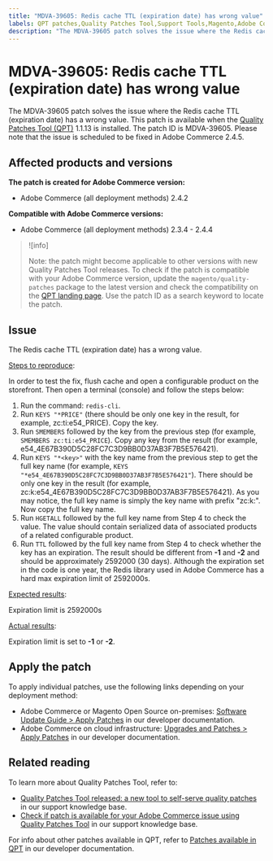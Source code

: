 ```yaml
---
title: "MDVA-39605: Redis cache TTL (expiration date) has wrong value"
labels: QPT patches,Quality Patches Tool,Support Tools,Magento,Adobe Commerce,cloud infrastructure,on-premises,QPT 1.1.13,redis cache,TTL,expiration date,2.3.4,2.3.5,2.3.4-p2,2.3.5-p1,2.3.5-p2,2.3.6,2.3.6-p1,2.3.7,2.3.7-p1,2.3.7-p2,2.3.7-p3,2.4.0,2.4.0-p1,2.4.1,2.4.1-p1,2.4.2,2.4.2-p1,2.4.2-p2,2.4.3,2.4.3-p1,2.4.4
description: "The MDVA-39605 patch solves the issue where the Redis cache TTL (expiration date) has a wrong value. This patch is available when the [Quality Patches Tool (QPT)](https://support.magento.com/hc/en-us/articles/360047139492) 1.1.13 is installed. The patch ID is MDVA-39605. Please note that the issue is scheduled to be fixed in Adobe Commerce 2.4.5."
---
```


# MDVA-39605: Redis cache TTL (expiration date) has wrong value

The MDVA-39605 patch solves the issue where the Redis cache TTL (expiration date) has a wrong value. This patch is available when the [Quality Patches Tool (QPT)](https://support.magento.com/hc/en-us/articles/360047139492) 1.1.13 is installed. The patch ID is MDVA-39605. Please note that the issue is scheduled to be fixed in Adobe Commerce 2.4.5.

## Affected products and versions

**The patch is created for Adobe Commerce version:**

* Adobe Commerce (all deployment methods) 2.4.2

**Compatible with Adobe Commerce versions:**

* Adobe Commerce (all deployment methods) 2.3.4 - 2.4.4

>![info]
>
>Note: the patch might become applicable to other versions with new Quality Patches Tool releases. To check if the patch is compatible with your Adobe Commerce version, update the `magento/quality-patches` package to the latest version and check the compatibility on the [QPT landing page](https://devdocs.magento.com/quality-patches/tool.html#patch-grid). Use the patch ID as a search keyword to locate the patch.

## Issue

The Redis cache TTL (expiration date) has a wrong value.

<u>Steps to reproduce</u>:

In order to test the fix, flush cache and open a configurable product on the storefront. Then open a terminal (console) and follow the steps below:

1. Run the command: `redis-cli`.
1. Run `KEYS "*PRICE"` (there should be only one key in the result, for example, zc:ti:e54_PRICE). Copy the key.
1. Run `SMEMBERS` followed by the key from the previous step (for example, `SMEMBERS zc:ti:e54_PRICE`). Copy any key from the result (for example, e54_4E67B390D5C28FC7C3D9BB0D37AB3F7B5E576421).
1. Run `KEYS "*<key>"` with the key name from the previous step to get the full key name (for example, `KEYS "*e54_4E67B390D5C28FC7C3D9BB0D37AB3F7B5E576421"`). There should be only one key in the result (for example, zc:k:e54_4E67B390D5C28FC7C3D9BB0D37AB3F7B5E576421). As you may notice, the full key name is simply the key name with prefix "zc:k:". Now copy the full key name.
1. Run `HGETALL` followed by the full key name from Step 4 to check the value. The value should contain serialized data of associated products of a related configurable product.
1. Run `TTL` followed by the full key name from Step 4 to check whether the key has an expiration. The result should be different from **-1** and **-2** and should be approximately 2592000 (30 days). Although the expiration set in the code is one year, the Redis library used in Adobe Commerce has a hard max expiration limit of 2592000s.

<u>Expected results</u>:

Expiration limit is 2592000s

<u>Actual results</u>:

Expiration limit is set to **-1** or **-2**.

## Apply the patch

To apply individual patches, use the following links depending on your deployment method:

* Adobe Commerce or Magento Open Source on-premises: [Software Update Guide > Apply Patches](https://devdocs.magento.com/guides/v2.4/comp-mgr/patching/mqp.html) in our developer documentation.
* Adobe Commerce on cloud infrastructure: [Upgrades and Patches > Apply Patches](https://devdocs.magento.com/cloud/project/project-patch.html) in our developer documentation.

## Related reading

To learn more about Quality Patches Tool, refer to:

* [Quality Patches Tool released: a new tool to self-serve quality patches](https://support.magento.com/hc/en-us/articles/360047139492) in our support knowledge base.
* [Check if patch is available for your Adobe Commerce issue using Quality Patches Tool](https://support.magento.com/hc/en-us/articles/360047125252) in our support knowledge base.

For info about other patches available in QPT, refer to [Patches available in QPT](https://devdocs.magento.com/quality-patches/tool.html#patch-grid) in our developer documentation.
